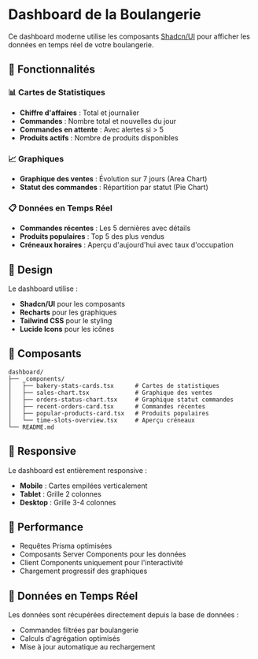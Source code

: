 # Dashboard de la Boulangerie

Ce dashboard moderne utilise les composants [Shadcn/UI](https://ui.shadcn.com/) pour afficher les données en temps réel de votre boulangerie.

## 🎯 Fonctionnalités

### 📊 Cartes de Statistiques

- **Chiffre d'affaires** : Total et journalier
- **Commandes** : Nombre total et nouvelles du jour
- **Commandes en attente** : Avec alertes si > 5
- **Produits actifs** : Nombre de produits disponibles

### 📈 Graphiques

- **Graphique des ventes** : Évolution sur 7 jours (Area Chart)
- **Statut des commandes** : Répartition par statut (Pie Chart)

### 📋 Données en Temps Réel

- **Commandes récentes** : Les 5 dernières avec détails
- **Produits populaires** : Top 5 des plus vendus
- **Créneaux horaires** : Aperçu d'aujourd'hui avec taux d'occupation

## 🎨 Design

Le dashboard utilise :

- **Shadcn/UI** pour les composants
- **Recharts** pour les graphiques
- **Tailwind CSS** pour le styling
- **Lucide Icons** pour les icônes

## 🔧 Composants

```
dashboard/
├── _components/
│   ├── bakery-stats-cards.tsx      # Cartes de statistiques
│   ├── sales-chart.tsx             # Graphique des ventes
│   ├── orders-status-chart.tsx     # Graphique statut commandes
│   ├── recent-orders-card.tsx      # Commandes récentes
│   ├── popular-products-card.tsx   # Produits populaires
│   └── time-slots-overview.tsx     # Aperçu créneaux
└── README.md
```

## 📱 Responsive

Le dashboard est entièrement responsive :

- **Mobile** : Cartes empilées verticalement
- **Tablet** : Grille 2 colonnes
- **Desktop** : Grille 3-4 colonnes

## 🚀 Performance

- Requêtes Prisma optimisées
- Composants Server Components pour les données
- Client Components uniquement pour l'interactivité
- Chargement progressif des graphiques

## 🔄 Données en Temps Réel

Les données sont récupérées directement depuis la base de données :

- Commandes filtrées par boulangerie
- Calculs d'agrégation optimisés
- Mise à jour automatique au rechargement
